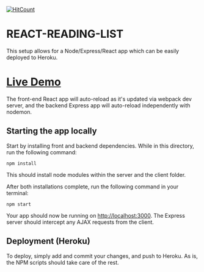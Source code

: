 [![HitCount](http://hits.dwyl.com/Amitabh-K/REACT-READING-LIST.svg)](http://hits.dwyl.com/Amitabh-K/REACT-READING-LIST)

# REACT-READING-LIST
This setup allows for a Node/Express/React app which can be easily deployed to Heroku.


# [Live Demo](https://amitabh-books.herokuapp.com/)

The front-end React app will auto-reload as it's updated via webpack dev server, and the backend Express app will auto-reload independently with nodemon.

## Starting the app locally

Start by installing front and backend dependencies. While in this directory, run the following command:

```
npm install
```

This should install node modules within the server and the client folder.

After both installations complete, run the following command in your terminal:

```
npm start
```

Your app should now be running on <http://localhost:3000>. The Express server should intercept any AJAX requests from the client.

## Deployment (Heroku)

To deploy, simply add and commit your changes, and push to Heroku. As is, the NPM scripts should take care of the rest.
